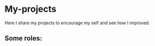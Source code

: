 # My-projects
Here I share my projects to encourage my self and see how I improved.



## Some roles:
